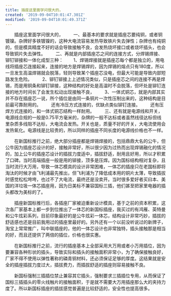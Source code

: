 ```yaml
---
title: 插座这里面学问很大的，
created: '2019-09-04T10:01:47.301Z'
modified: '2019-09-04T10:01:49.371Z'
---
```



　　插座这里面学问很大的，
　　一、最基本的要求就是插座芯要纯铜，或者铜镀镍。杂牌好多铁镀镍的，这种大电流容易发热导致铁片失去弹性；杂牌也有纯铜的，但是模具精度不好的话会导致接触不良，会发热烧坏接口或者烧坏插头，也会导致铜片失去弹性。
　　二、再就是内部插座芯之间的连接方式，分焊锡焊接、铆钉铆接和一体化成型三种：
　　1、焊锡焊接就是插座芯每个都是独立的，用电线将插座芯连接起来，连接的地方是焊锡焊的，因为焊锡的熔点只有180度，所以一旦发生高温焊锡就会脱落，轻则导致某个插座芯没电，但最大可能是导致内部短路发生危险。
　　2、铆钉铆接上上述情况类似，只是插座芯之间的连接不再是焊锡，而是用铜条和铆钉铆接，这种结构的好处是高温时不会脱落，但坏处是铆钉连接的地方时间长了会发生松动出现接触不良，
　　3、一体式铜芯，就是内部其实并不存在插座芯一说，所个插位是由同一条铜片一次性压制出来的，这种结构是目前最可靠耐用的。
　　还有冷压方式连接的，优缺点类似铆钉连接。
　　还有压焊方式连接的，和一体式铜芯结构一样耐用。
　　三、还有就是电源线和开关，电源线合规的一般是0.75平方毫米的，杂牌的一般不达标或者虽然线径达标但线里杂质多线阻不达标，大电流会发热。开关也是，质量不好的开关，大电流使用会发热氧化。电源线是比较贵的，所以同样的插座不同长度的电源线价格也不一样。

　　在新国标推行之前，绝大部分插座都是焊锡焊接的，包括鼎鼎大名的公牛，但公牛因为插座芯设计的好，接触非常好，所以很少因为过热而出现焊锡融化的情况的，加上公牛的插座芯设计的插拔力度适中，插拔舒适，耐用且好用，所以才积累了口碑。当时高端插座一般是用的铆接，顶多是压焊。因为国标结构相对复杂，且当时流行大万用，导致一体芯模具的设计非常困难，一体芯的插座只在老国标即将淘汰的时候才由飞利浦最先推出，但飞利浦为了降低成本用的铜片太薄，导致插拔时感觉松松垮垮，也过不了大电流，最终还是没卖开。当时很多爱好者买曰本、美国的洋垃圾一体芯插座用，因为日美标不兼容国标三插，他们甚至把家里电器的插头都改为美标的了。

　　插座新国标推行后，各插座厂家被迫重新设计模具，基于之前的资本积累，这次各厂家基本上都一步到位推出了一体芯的新国标插座，我买过的有鸿雁、英特曼和公牛炫彩系列，目前印象最好的是公牛炫彩一体芯，结构设计非常巧妙，插拔的舒适感也还是目前我用过的插座里最好的。另外还有一个以前没听说过的新牌子，淘宝上常常推广，叫中联插座的，他的一体芯设计也非常独特，插头接触那是相当的好，而且还提供了两倍的插位，价格也很实惠。

　　在新国标推行之前，流行的插座基本上全部采用大万用或者小万用插位，因为要兼容各种形状的插头，导致实际和插头的接触面积非常小，为了确保接触良好，厂家不得不使用以弹性著称的磷青铜材料，还必须保证足够的厚度。这结果就是安全的插座插拔力度过大，插拔费力，而插拔舒适的插座则容易接触不良。

　　新国标强制三插插位禁止兼容其它插头，强制要求三插插位专用，从而保证了国标三插插头的零火线触片的接触面积，于是就不需要大万用插座那么大的夹持力度了。所以新国标插座的插拔感觉普遍是比较舒适的，安全性也提高很多。

